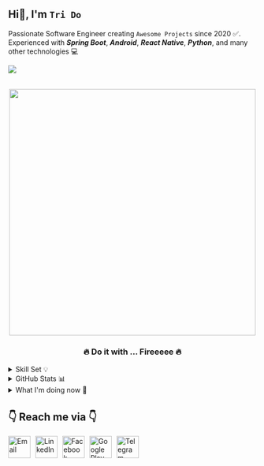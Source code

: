 <!-- <img src="assets/gif/developer.gif" width="100%"/> -->

<div align="start">
 
## Hi👋, I'm `Tri Do`
Passionate Software Engineer creating `Awesome Projects` since 2020 ✅. Experienced with ***Spring Boot***, ***Android***, ***React Native***, ***Python***, and many other technologies 💻

![](https://komarev.com/ghpvc/?username=your-github-username&color=brightgreen)

</div>

######

<div align="center">
    <img src="assets/gif/developer.gif" width="500px"/>
    <h3><b>🔥 Do it with ... Fireeeee 🔥</b></h3>
</div>

<details>
<summary>Skill Set 💡</summary>
<div align="center">
    
| Language | `Java` `Kotlin` `Python` `JavaScript` `TypeScript`|
| :- | :- |
| Backend | `Spring Boot` `FastAPI` |
| Mobile | `Android` `React Native` |
| Web | `ReactJS/NextJS` `VueJS`|
| Database | `SQLite` `PostgreSQL` |
| Others | `Firebase` `Redis` |

</div>

</details>

<details>
    <summary>GitHub Stats 📊</summary>
    <p align="center">
        <img 
            src="https://github-readme-stats.vercel.app/api?username=dofire&count_private=true&show_icons=true&include_all_commits=true" 
            alt="Tri Do | Stats" 
        />
    </p>
</details>

<details>
<summary>What I'm doing now 👀</summary>

<br> <!-- This line adds the spacing -->

- 🎨 Contribute to `Open Source` projects
- ⭐ Developing awesome Projects on the Google Play Store
- 🔥 Diving in `software architectures`, `system design` and `LeetCode`

</details>

######

## 👇 Reach me via 👇

<div style="display: flex; justify-content: flex-start;">

  <!-- GMAIL -->
  <a href="mailto:trind.work@gmail.com" title="Send Email" style="padding-right: 10px;">
    <img src="assets/logo/Gmail.png" width="45" alt="Email" />
  </a>

  <!-- LINKEDIN -->
  <a href="https://www.linkedin.com/in/tringuyendo/" title="Redirect to LinkedIn" style="padding-right: 10px;">
    <img src="assets/logo/LinkedIn.png" width="45" alt="LinkedIn" />
  </a>
  
  <!-- FACEBOOK -->
  <a href="https://www.facebook.com/trind2k2/" title="Redirect to Facebook" style="padding-right: 10px;">
    <img src="assets/logo/Facebook.png" width="45" alt="Facebook" />
  </a>

  <!-- PLAY STORE -->
  <a href="https://play.google.com/store/apps/developer?id=Langhance" title="Redirect to Google Play" style="padding-right: 10px;">
    <img src="assets/logo/GooglePlay.png" width="45" alt="Google Play" />
  </a>

  <!-- TELEGRAM -->
  <a href="https://t.me/tringuyendo" title="Redirect to Telegram" style="padding-right: 10px;">
    <img src="assets/logo/Telegram.png" width="45" alt="Telegram" />
  </a>

  <!-- FIVERR -->
  <!--<a href="https://www.fiverr.com/tridonguyen" title="Redirect to Fiverr" style="padding-right: 10px;">
    <img src="assets/logo/Fiverr.png" width="45" alt="Fiverr" />
  </a> -->

  <!-- UPWORK -->
  <!--<a href="https://www.upwork.com/freelancers/~01e2ce8a35ff551045" title="Redirect to Upwork" style="padding-right: 10px;">
    <img src="assets/logo/Upwork.png" width="45" alt="Upwork" />
  </a>-->

</div>
